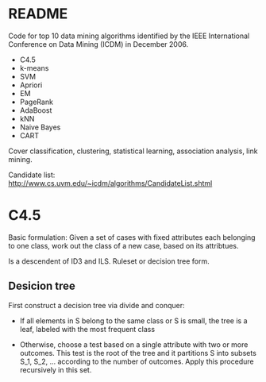 README
======

Code for top 10 data mining algorithms identified by the IEEE
International Conference on Data Mining (ICDM) in December 2006.

* C4.5
* k-means
* SVM
* Apriori
* EM
* PageRank
* AdaBoost
* kNN
* Naive Bayes
* CART

Cover classification, clustering, statistical learning, association analysis, link mining.

Candidate list: http://www.cs.uvm.edu/~icdm/algorithms/CandidateList.shtml

C4.5
====

Basic formulation: Given a set of cases with fixed attributes each belonging to one class, work out the class of a new case, based on its attribtues.

Is a descendent of ID3 and ILS. Ruleset or decision tree form.

Desicion tree
-------------

First construct a decision tree via divide and conquer:

* If all elements in S belong to the same class or S is small, the tree
  is a leaf, labeled with the most frequent class

* Otherwise, choose a test based on a single attribute with two or more
  outcomes. This test is the root of the tree and it partitions S into
  subsets S_1, S_2, ... according to the number of outcomes. Apply this
  procedure recursively in this set.

